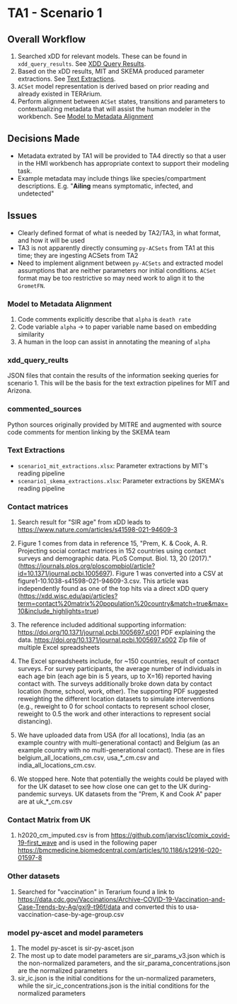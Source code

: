 # TA1 - Scenario 1

## Overall Workflow

1. Searched xDD for relevant models. These can be found in `xdd_query_results`. See [XDD Query Results](#xdd_query_results).
2. Based on the xDD results, MIT and SKEMA produced parameter extractions. See [Text Extractions](#text-extractions).
3. `ACSet` model representation is derived based on prior reading and already existed in TERArium.
4. Perform alignment between `ACSet` states, transitions and parameters to contextualizing metadata that will assist the human modeler in the workbench. See [Model to Metadata Alignment](#model-to-metadata-alignment)

## Decisions Made

* Metadata extrated by TA1 will be provided to TA4 directly so that a user in the HMI workbench has appropriate context to support their modeling task. 
* Example metadata may include things like species/compartment descriptions. E.g. "**Ailing** means symptomatic, infected, and undetected"

## Issues

* Clearly defined format of what is needed by TA2/TA3, in what format, and how it will be used
* TA3 is not apparently directly consuming `py-ACSets` from TA1 at this time; they are ingesting ACSets from TA2
* Need to implement alignment between `py-ACSets` and extracted model assumptions that are neither parameters nor initial conditions. `ACSet` format may be too restrictive so may need work to align it to the `GrometFN`.

### Model to Metadata Alignment
1. Code comments explicitly describe that `alpha` is `death rate`
2. Code variable `alpha` -> to paper variable name based on embedding similarity
3. A human in the loop can assist in annotating the meaning of `alpha`

### xdd_query_reults

 JSON files that contain the results of the information seeking queries for scenario 1. This will be the basis for the text extraction pipelines for MIT and Arizona.

### commented_sources

Python sources originally provided by MITRE and augmented with source code comments for mention linking by the SKEMA team

### Text Extractions
- `scenario1_mit_extractions.xlsx`: Parameter extractions by MIT's reading pipeline
- `scenario1_skema_extractions.xlsx`: Parameter extractions by SKEMA's reading pipeline

### Contact matrices

1. Search result for "SIR age" from xDD leads to https://www.nature.com/articles/s41598-021-94609-3 

2. Figure 1 comes from data in reference 15, "Prem, K. & Cook, A. R. Projecting social contact matrices in 152 countries using contact surveys and demographic data. PLoS Comput. Biol. 13, 20 (2017)." (https://journals.plos.org/ploscompbiol/article?id=10.1371/journal.pcbi.1005697). Figure 1 was converted into a CSV at figure1-10.1038-s41598-021-94609-3.csv. This article was independently found as one of the top hits via a direct xDD query (https://xdd.wisc.edu/api/articles?term=contact%20matrix%20population%20country&match=true&max=10&include_highlights=true)

3. The reference included additional supporting information: 
https://doi.org/10.1371/journal.pcbi.1005697.s001 PDF explaining the data.
https://doi.org/10.1371/journal.pcbi.1005697.s002 Zip file of multiple Excel spreadsheets

4. The Excel spreadsheets include, for ~150 countries, result of contact surveys.  For survey participants, the average number of individuals in each age bin (each age bin is 5 years, up to X=16) reported having contact with. The surveys additionally broke down data by contact location (home, school, work, other). The supporting PDF suggested reweighting the different location datasets to simulate interventions (e.g., reweight to 0 for school contacts to represent school closer, reweight to 0.5 the work and other interactions to represent social distancing).

5. We have uploaded data from USA (for all locations), India (as an example country with
   multi-generational contact) and Belgium (as an example country with no multi-generational contact). These are in files belgium_all_locations_cm.csv, usa_*_cm.csv and india_all_locations_cm.csv.

6. We stopped here.  Note that potentially the weights could be played with for the UK dataset to see how close one can get to the UK during-pandemic surveys. UK datasets from the "Prem, K and Cook A" paper are at uk_*_cm.csv

### Contact Matrix from UK

1. h2020_cm_imputed.csv is from https://github.com/jarvisc1/comix_covid-19-first_wave and is used in
the following paper https://bmcmedicine.biomedcentral.com/articles/10.1186/s12916-020-01597-8

### Other datasets

1. Searched for "vaccination" in Terarium found a link to
   https://data.cdc.gov/Vaccinations/Archive-COVID-19-Vaccination-and-Case-Trends-by-Ag/gxj9-t96f/data
  and converted this to usa-vaccination-case-by-age-group.csv 


### model py-ascet and model parameters

1. The model py-ascet is sir-py-ascet.json
2. The most up to date model parameters are sir_params_v3.json which is the non-normalized parameters, and the sir_parama_concentrations.json are the normalized parameters
3. sir_ic.json is the initial conditions for the un-normalized parameters, while the sir_ic_concentrations.json is the initial conditions for the normalized parameters
